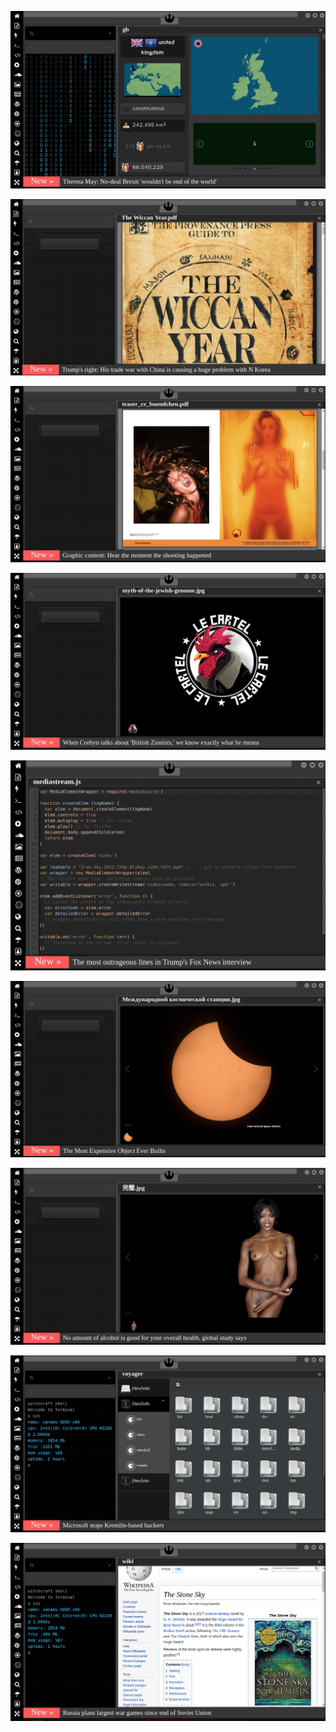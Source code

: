 
[![Image](brexit.png)](https://www.youtube.com/watch?v=agNEuSy1aqA)

<!--
https://oytunkaran.uludagsozluk.com bkz fenevbavçe maskotu evet
https://zall-bana-hep-abi-der.uludagsozluk.com bkz imamoğlan ona hep oçe der o güler geçer
https://modern-zaman-filozofu.uludagsozluk.com/ bkz gece gece ıslanan filozok
https://tahir33.uludagsozluk.com bkz solcuları kudurtan tam bir atıl kurt
https://zall-bana-hep-abi-der.uludagsozluk.com bkz laikçileri kudurtan ak yiğido
https://ulusalci-yazar.uludagsozluk.com/ bkz kürtçüleri kudurtan yüce önder
https://www.uludagsozluk.com/k/bah%C3%A7eli-nin-a%C4%9Fz%C4%B1ndan-salyalar-ak%C4%B1yor/&w=bg
https://www.uludagsozluk.com/k/ekrem-imamo%C4%9Flu/&w=gd bkz amınoğlu ekrem
bkz hayallerde yaşayanları gerçeklerle sikerler 
bkz evlat olsa sevilmeyecek ibnelerin ıslak rüyaları
bkz ibnlerin kulağına oğlum sevilmiyosunuz lan ibneler diyip kaçmak
bkz ibnelerin korkunç tipler oldukları gerçeğinin farkında olmamamaları
bkz adana01 dizisine dönen ekşisözlük ve yansanayisi uludağibneleri
bkz partner bulamayan gaylerin nereye salça olsak la diye saçmalamaları
bkz gaylerin çok boş yapıp kafa siktiği gerçeği
https://www.uludagsozluk.com/k/hakan-%C5%9F%C3%BCk%C3%BCr-e-suikast-d%C3%BCzenlemek/
bkz oytunkaranın sanki biraz şey olması
https://www.uludagsozluk.com/k/chp-gen%C3%A7lik-ba%C5%9Fkan%C4%B1n%C4%B1n-vefa-grubuna-sald%C4%B1rmas%C4%B1/
https://www.uludagsozluk.com/k/perin%C3%A7ek-in-40-y%C4%B1ld%C4%B1r-de%C4%9Fi%C5%9Fmeyen-siyasi-%C3%A7izgisi/&w=gd
https://www.uludagsozluk.com/k/t%C3%BCmamiral-cihat-yayc%C4%B1-n%C4%B1n-g%C3%B6revden-al%C4%B1nmas%C4%B1/&w=gd
https://www.youtube.com/watch?v=agNEuSy1aqA seni gidi topal bu gece de ben de kal
https://www.uludagsozluk.com/e/43345776/ gece gece adamı ıslak rüyalara sokar maşşalah
https://www.uludagsozluk.com/k/ihsan-y%C3%BCce-nin-sigaradan-sararm%C4%B1%C5%9F-b%C4%B1y%C4%B1klar%C4%B1/&w=bg
bkz ihsan yücenin bıyıklarına entry girerkene gerçek kesit sarı bıyıkın akla düşegelmesi
https://www.uludagsozluk.com/k/ihsan-y%C3%BCce-nin-sigaradan-sararm%C4%B1%C5%9F-b%C4%B1y%C4%B1klar%C4%B1/&w=bg
bkz sabah sabah yusuf yerkel de beni seviyomudur acaba diye uzaklara dalmak iki entry girmek
https://www.uludagsozluk.com/k/sersefil-day%C4%B1/
https://www.uludagsozluk.com/k/mask%C3%BClen-day%C4%B1/ 
https://www.uludagsozluk.com/k/mucize-doktor-ali-vefa/&w=bg
https://www.uludagsozluk.com/k/altar-%C4%B1n-o%C4%9Flu-tarkan-vs-vumar-%C4%B1n-o%C4%9Flu-timar/
https://www.uludagsozluk.com/k/perin%C3%A7ek-in-40-y%C4%B1ld%C4%B1r-de%C4%9Fi%C5%9Fmeyen-siyasi-%C3%A7izgisi/&w=gd
-->

![Image](wiccanyear.png)

[![Image](hearthemoment.png)](http://www.taschen-transfer.commedia/downloads/teaser_ce_buendchen.pdf)

[![Image](myth-of-the-jewish-genome.png)](https://www.merriam-webster.com/dictionary/chromatic)

![Image](mediasource.png)

![Image](ISS.png)

[![Image](完璧.png)](https://www.ibm.com/developerworks/jp/aix/library/au-errnovariable/index.html)

![Image](voyager.png)

![Image](stone-sky.png)


